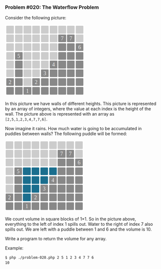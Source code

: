 
### Problem #020: The Waterflow Problem

Consider the following picture:

![Waterflow problem](https://raw.githubusercontent.com/27cm/code-problems/master/PHP/problems/020/img/1.png)

In this picture we have walls of different heights. This picture is represented by an array of integers,
where the value at each index is the height of the wall. The picture above is represented with an array
as `[2,5,1,2,3,4,7,7,6]`.

Now imagine it rains. How much water is going to be accumulated in puddles between walls?
The following puddle will be formed:

![Waterflow solution](https://raw.githubusercontent.com/27cm/code-problems/master/PHP/problems/020/img/2.png) 

We count volume in square blocks of 1×1. So in the picture above, everything to the left
of index 1 spills out. Water to the right of index 7 also spills out.
We are left with a puddle between 1 and 6 and the volume is 10.

Write a program to return the volume for any array.

Example:

```bash
$ php ./problem-020.php 2 5 1 2 3 4 7 7 6
10
```
